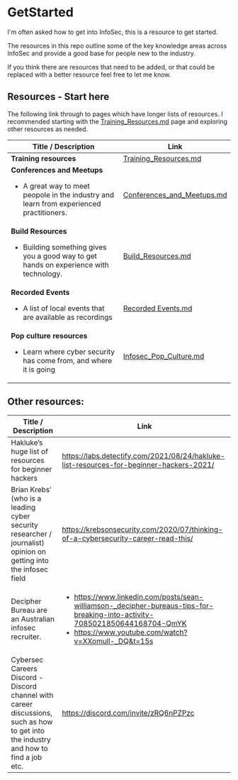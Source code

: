 # GetStarted
I'm often asked how to get into InfoSec, this is a resource to get started.

The resources in this repo outline some of the key knowledge areas across InfoSec and provide a good base for people new to the industry.

If you think there are resources that need to be added, or that could be replaced with a better resource feel free to let me know.

## Resources - Start here
The following link through to pages which have longer lists of resources. I recommended starting with the  [Training_Resources.md](./Training_Resources.md) page and exploring other resources as needed. 

| Title / Description | Link|
| --- | --- |
| **Training resources** | [Training_Resources.md](./Training_Resources.md) |
| **Conferences and Meetups** <ul><li> A great way to meet peopole in the industry and learn from experienced practitioners.|  [Conferences_and_Meetups.md](./Conferences_and_Meetups.md) |
| **Build Resources** <ul><li> Building something gives you a good way to get hands on experience with technology. |  [Build_Resources.md](./Build_Resources.md) |
| **Recorded Events** <ul><li> A list of local events that are available as recordings | [Recorded Events.md](./Recorded_Events.md)
| **Pop culture resources** <ul><li> Learn where cyber security has come from, and where it is going | [Infosec_Pop_Culture.md](./InfoSec_Pop_Culture.md) || 

## Other resources:
| Title / Description | Link|
| --- | --- |
| Hakluke’s huge list of resources for beginner hackers |  https://labs.detectify.com/2021/08/24/hakluke-list-resources-for-beginner-hackers-2021/|
| Brian Krebs' (who is a leading cyber security researcher / journalist) opinion on getting into the infosec field | https://krebsonsecurity.com/2020/07/thinking-of-a-cybersecurity-career-read-this/
| Decipher Bureau are an Australian infosec recruiter. | <ul><li>https://www.linkedin.com/posts/sean-williamson-_decipher-bureaus-tips-for-breaking-into-activity-7085021850644168704-QmYK <li>https://www.youtube.com/watch?v=XXomull-_DQ&t=15s  |
| Cybersec Careers Discord - Discord channel with career discussions, such as how to get into the industry and how to find a job etc. | https://discord.com/invite/zRQ6nPZPzc |

